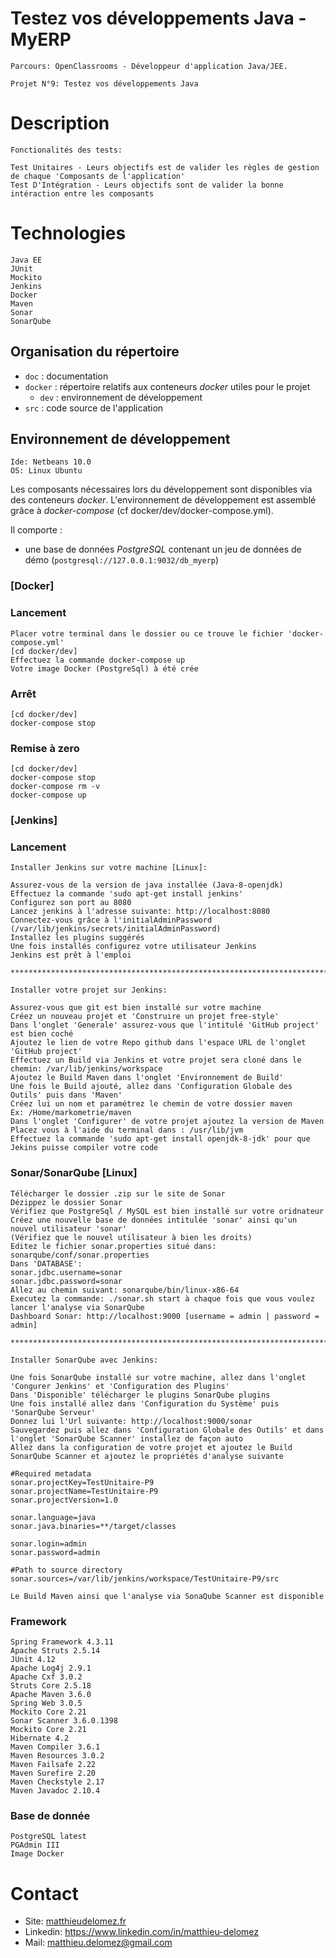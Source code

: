 # Testez vos développements Java - MyERP

    Parcours: OpenClassrooms - Développeur d'application Java/JEE.
    
    Projet N°9: Testez vos développements Java 
    
    
# Description

    Fonctionalités des tests: 
    
    Test Unitaires - Leurs objectifs est de valider les règles de gestion de chaque 'Composants de l'application'
    Test D'Intégration - Leurs objectifs sont de valider la bonne intéraction entre les composants
    

# Technologies
    
    Java EE
    JUnit
    Mockito
    Jenkins
    Docker
    Maven
    Sonar
    SonarQube

## Organisation du répertoire

*   `doc` : documentation
*   `docker` : répertoire relatifs aux conteneurs _docker_ utiles pour le projet
    *   `dev` : environnement de développement
*   `src` : code source de l'application



## Environnement de développement

    Ide: Netbeans 10.0
    OS: Linux Ubuntu

Les composants nécessaires lors du développement sont disponibles via des conteneurs _docker_.
L'environnement de développement est assemblé grâce à _docker-compose_
(cf docker/dev/docker-compose.yml).

Il comporte :

*   une base de données _PostgreSQL_ contenant un jeu de données de démo (`postgresql://127.0.0.1:9032/db_myerp`)



### [Docker]
### Lancement

    Placer votre terminal dans le dossier ou ce trouve le fichier 'docker-compose.yml'
    [cd docker/dev]
    Effectuez la commande docker-compose up
    Votre image Docker (PostgreSql) à été crée

### Arrêt

    [cd docker/dev]
    docker-compose stop


### Remise à zero

    [cd docker/dev]
    docker-compose stop
    docker-compose rm -v
    docker-compose up
    
    
### [Jenkins]
### Lancement
    
    Installer Jenkins sur votre machine [Linux]:
    
    Assurez-vous de la version de java installée (Java-8-openjdk) 
    Effectuez la commande 'sudo apt-get install jenkins'
    Configurez son port au 8080
    Lancez jenkins à l'adresse suivante: http://localhost:8080
    Connectez-vous grâce à l'initialAdminPassword (/var/lib/jenkins/secrets/initialAdminPassword)
    Installez les plugins suggérés
    Une fois installés configurez votre utilisateur Jenkins
    Jenkins est prêt à l'emploi
    
    ********************************************************************************************
    
    Installer votre projet sur Jenkins:
    
    Assurez-vous que git est bien installé sur votre machine
    Créez un nouveau projet et 'Construire un projet free-style'
    Dans l'onglet 'Generale' assurez-vous que l'intitulé 'GitHub project' est bien coché
    Ajoutez le lien de votre Repo github dans l'espace URL de l'onglet 'GitHub project'
    Effectuez un Build via Jenkins et votre projet sera cloné dans le chemin: /var/lib/jenkins/workspace
    Ajoutez le Build Maven dans l'onglet 'Environnement de Build'
    Une fois le Build ajouté, allez dans 'Configuration Globale des Outils' puis dans 'Maven'
    Créez lui un nom et paramétrez le chemin de votre dossier maven 
    Ex: /Home/markometrie/maven
    Dans l'onglet 'Configurer' de votre projet ajoutez la version de Maven
    Placez vous à l'aide du terminal dans : /usr/lib/jvm
    Effectuez la commande 'sudo apt-get install openjdk-8-jdk' pour que Jekins puisse compiler votre code
    
    
### Sonar/SonarQube [Linux]

    Télécharger le dossier .zip sur le site de Sonar
    Dézippez le dossier Sonar 
    Vérifiez que PostgreSql / MySQL est bien installé sur votre oridnateur
    Créez une nouvelle base de données intitulée 'sonar' ainsi qu'un nouvel utilisateur 'sonar'
    (Vérifiez que le nouvel utilisateur à bien les droits)
    Editez le fichier sonar.properties situé dans: sonarqube/conf/sonar.properties
    Dans 'DATABASE':
    sonar.jdbc.username=sonar
    sonar.jdbc.password=sonar
    Allez au chemin suivant: sonarqube/bin/linux-x86-64
    Executez la commande: ./sonar.sh start à chaque fois que vous voulez lancer l'analyse via SonarQube
    Dashboard Sonar: http://localhost:9000 [username = admin | password = admin]
    
    *********************************************************************************************
    
    Installer SonarQube avec Jenkins:
    
    Une fois SonarQube installé sur votre machine, allez dans l'onglet 'Congurer Jenkins' et 'Configuration des Plugins'
    Dans 'Disponible' télécharger le plugins SonarQube plugins
    Une fois installé allez dans 'Configuration du Système' puis 'SonarQube Serveur'
    Donnez lui l'Url suivante: http://localhost:9000/sonar
    Sauvegardez puis allez dans 'Configuration Globale des Outils' et dans l'onglet 'SonarQube Scanner' installez de façon auto
    Allez dans la configuration de votre projet et ajoutez le Build SonarQube Scanner et ajoutez le propriétés d'analyse suivante
    
    #Required metadata
    sonar.projectKey=TestUnitaire-P9 
    sonar.projectName=TestUnitaire-P9
    sonar.projectVersion=1.0

    sonar.language=java
    sonar.java.binaries=**/target/classes

    sonar.login=admin
    sonar.password=admin

    #Path to source directory
    sonar.sources=/var/lib/jenkins/workspace/TestUnitaire-P9/src
    
    Le Build Maven ainsi que l'analyse via SonaQube Scanner est disponible
    
    
### Framework

    Spring Framework 4.3.11
    Apache Struts 2.5.14
    JUnit 4.12
    Apache Log4j 2.9.1
    Apache Cxf 3.0.2
    Struts Core 2.5.18
    Apache Maven 3.6.0
    Spring Web 3.0.5
    Mockito Core 2.21
    Sonar Scanner 3.6.0.1398
    Mockito Core 2.21
    Hibernate 4.2
    Maven Compiler 3.6.1
    Maven Resources 3.0.2
    Maven Failsafe 2.22
    Maven Surefire 2.20
    Maven Checkstyle 2.17
    Maven Javadoc 2.10.4

  
  
  ### Base de donnée
  
    PostgreSQL latest
    PGAdmin III
    Image Docker
    
    
    
   # Contact
 <ul>
  <li>
    Site: <a title="Site" href="http://www.matthieudelomez.fr">
     matthieudelomez.fr</a>
  </li>
  <li>
    Linkedin: <a title="Linkedin" href="https://www.linkedin.com/in/matthieu-delomez-8a46b9146/">
     https://www.linkedin.com/in/matthieu-delomez</a>
  </li>
  <li>
    Mail: <a title="mail" href="matthieu.delomez@gmail.com">
     matthieu.delomez@gmail.com</a>
  </li>
  </ul>
  <br>

  
